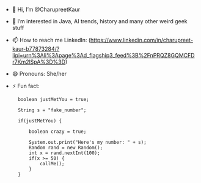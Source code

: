 - 👋 Hi, I’m @CharupreetKaur
- 👀 I’m interested in Java, AI trends, history and many other weird geek stuff
- 📫 How to reach me LinkedIn: (https://www.linkedin.com/in/charupreet-kaur-b77873284/?lipi=urn%3Ali%3Apage%3Ad_flagship3_feed%3B%2FnPRQZ8GQMCFDr7Km2lSpA%3D%3D)
- 😄 Pronouns: She/her
- ⚡ Fun fact:



   
        boolean justMetYou = true; 
        
        String s = "fake_number"; 
        
        if(justMetYou) {
        
            boolean crazy = true;
            
            System.out.print("Here's my number: " + s);
            Random rand = new Random();
            int x = rand.nextInt(100);
            if(x >= 50) {
                callMe();
            }
        }
   

<!---
CharupreetKaur/CharupreetKaur is a ✨ special ✨ repository because its `README.md` (this file) appears on your GitHub profile.
You can click the Preview link to take a look at your changes.
--->
